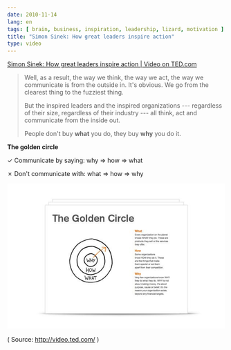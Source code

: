 ```yaml
---
date: 2010-11-14
lang: en
tags: [ brain, business, inspiration, leadership, lizard, motivation ]
title: "Simon Sinek: How great leaders inspire action"
type: video
---
```


[Simon Sinek: How great leaders inspire action | Video on TED.com](http://www.ted.com/talks/simon_sinek_how_great_leaders_inspire_action.html)

> Well, as a result, the way we think, the way we act, the way we
> communicate is from the outside in. It's obvious. We go from the
> clearest thing to the fuzziest thing.
>
> But the inspired leaders and the inspired organizations --- regardless
> of their size, regardless of their industry --- all think, act and
> communicate from the inside out.
>
> People don't buy **what** you do, they buy **why** you do it.

**The golden circle**

✓ Communicate by saying: why =\> how =\> what

✗ Don't communicate with: what =\> how =\> why

[![( ( ( why ) how ) what)](the-golden-circle.jpg)](http://www.startwithwhy.com)

( Source: <http://video.ted.com/> )


